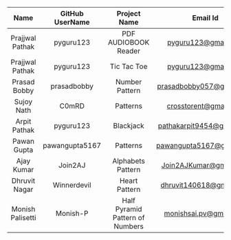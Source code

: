 |Name                    |GitHub UserName      |Project Name                 |Email Id                               |
|:----------------------:|:-------------------:|:---------------------------:|:-------------------------------------:|
|Prajjwal Pathak              |pyguru123                          |PDF AUDIOBOOK Reader                    |pyguru123@gmail.com|
|Prajjwal Pathak              |pyguru123                          |Tic Tac Toe                    |pyguru123@gmail.com|
|Prasad Bobby                 |prasadbobby                        |Number Pattern                 |prasadbobby057@gmail.com|
|Sujoy Nath                   |C0mRD                              |Patterns                       |crosstorent@gmail.com|
|Arpit Pathak                 |pyguru123                          |Blackjack                      |pathakarpit9454@gmail.com|
|Pawan Gupta                  |pawangupta5167                     |Patterns                       |pawangupta5167@gmail.com|
|Ajay Kumar                   |Join2AJ                            |Alphabets Pattern               |Join2AJKumar@gmail.com|
|  Dhruvit Nagar  |   Winnerdevil   |    Heart Pattern     | dhruvit140618@gmail.com  |
|  Monish Palisetti | Monish-P | Half Pyramid Pattern of Numbers | monishsai.pv@gmail.com |